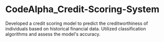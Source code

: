 # CodeAlpha_Credit-Scoring-System
Developed a credit scoring model to predict the creditworthiness of individuals based on historical financial data. Utilized classification algorithms and assess the model's accuracy.
